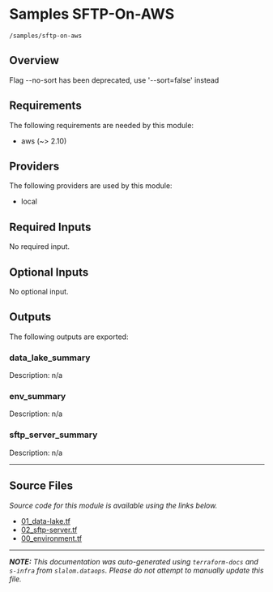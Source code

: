 
# Samples SFTP-On-AWS

`/samples/sftp-on-aws`

## Overview


Flag --no-sort has been deprecated, use '--sort=false' instead
## Requirements

The following requirements are needed by this module:

- aws (~> 2.10)

## Providers

The following providers are used by this module:

- local

## Required Inputs

No required input.

## Optional Inputs

No optional input.

## Outputs

The following outputs are exported:

### data\_lake\_summary

Description: n/a

### env\_summary

Description: n/a

### sftp\_server\_summary

Description: n/a

---------------------

## Source Files

_Source code for this module is available using the links below._

* [01_data-lake.tf](https://github.com/slalom-ggp/dataops-infra/tree/main//samples/sftp-on-aws/01_data-lake.tf)
* [02_sftp-server.tf](https://github.com/slalom-ggp/dataops-infra/tree/main//samples/sftp-on-aws/02_sftp-server.tf)
* [00_environment.tf](https://github.com/slalom-ggp/dataops-infra/tree/main//samples/sftp-on-aws/00_environment.tf)

---------------------

_**NOTE:** This documentation was auto-generated using
`terraform-docs` and `s-infra` from `slalom.dataops`.
Please do not attempt to manually update this file._
